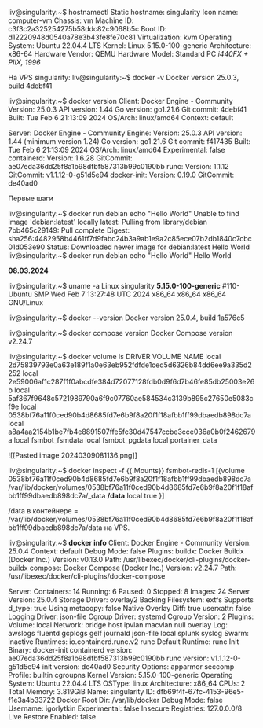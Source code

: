 liv@singularity:~$ hostnamectl
 Static hostname: singularity
       Icon name: computer-vm
         Chassis: vm
      Machine ID: c3f3c2a325254275b58ddc82c9068b5c
         Boot ID: d12220948d0540a78e3b43fe8fe70c81
  Virtualization: kvm
Operating System: Ubuntu 22.04.4 LTS
          Kernel: Linux 5.15.0-100-generic
    Architecture: x86-64
 Hardware Vendor: QEMU
  Hardware Model: Standard PC _i440FX + PIIX, 1996_
  
На VPS singularity:
liv@singularity:~$ docker -v
Docker version 25.0.3, build 4debf41

liv@singularity:~$ docker version
Client: Docker Engine - Community
 Version:           25.0.3
 API version:       1.44
 Go version:        go1.21.6
 Git commit:        4debf41
 Built:             Tue Feb  6 21:13:09 2024
 OS/Arch:           linux/amd64
 Context:           default

Server: Docker Engine - Community
 Engine:
  Version:          25.0.3
  API version:      1.44 (minimum version 1.24)
  Go version:       go1.21.6
  Git commit:       f417435
  Built:            Tue Feb  6 21:13:09 2024
  OS/Arch:          linux/amd64
  Experimental:     false
 containerd:
  Version:          1.6.28
  GitCommit:        ae07eda36dd25f8a1b98dfbf587313b99c0190bb
 runc:
  Version:          1.1.12
  GitCommit:        v1.1.12-0-g51d5e94
 docker-init:
  Version:          0.19.0
  GitCommit:        de40ad0

Первые шаги

liv@singularity:~$ docker run debian echo "Hello World"
Unable to find image 'debian:latest' locally
latest: Pulling from library/debian
7bb465c29149: Pull complete
Digest: sha256:4482958b4461ff7d9fabc24b3a9ab1e9a2c85ece07b2db1840c7cbc01d053e90
Status: Downloaded newer image for debian:latest
Hello World
liv@singularity:~$ docker run debian echo "Hello World"
Hello World

**08.03.2024**

liv@singularity:~$ uname -a
Linux singularity **5.15.0-100-generic** #110-Ubuntu SMP Wed Feb 7 13:27:48 UTC 2024 x86_64 x86_64 x86_64 GNU/Linux

liv@singularity:~$ docker --version
Docker version 25.0.4, build 1a576c5

liv@singularity:~$ docker compose version
Docker Compose version v2.24.7

 liv@singularity:~$ docker volume ls
DRIVER    VOLUME NAME
local     2d75839793e0a63e189f1a0e63eb952fdfde1ced5d6326b84dd6ee9a335d2252
local     2e59006af1c287f1f0abcdfe384d72077128fdb0d9f6d7b46fe85db25003e26b
local     5af367f9648c5721989790a6f9c07760ae584534c3139b895c27650e5083cf9e
local     0538bf76a11f0ced90b4d8685fd7e6b9f8a20f1f18afbb1ff99dbaedb898dc7a
local     a8a4aa2154b1be7fb4e8891507ffe5fc30d47547ccbe3cce036a0b0f2462679a
local     fsmbot_fsmdata
local     fsmbot_pgdata
local     portainer_data

![[Pasted image 20240309081136.png]]

liv@singularity:~$ docker inspect -f {{.Mounts}} fsmbot-redis-1
[{volume 0538bf76a11f0ced90b4d8685fd7e6b9f8a20f1f18afbb1ff99dbaedb898dc7a /var/lib/docker/volumes/0538bf76a11f0ced90b4d8685fd7e6b9f8a20f1f18afbb1ff99dbaedb898dc7a/_data **/data** local  true }]

/data в контейнере = /var/lib/docker/volumes/0538bf76a11f0ced90b4d8685fd7e6b9f8a20f1f18afbb1ff99dbaedb898dc7a/data на VPS.


liv@singularity:~$ **docker info**
Client: Docker Engine - Community
 Version:    25.0.4
 Context:    default
 Debug Mode: false
 Plugins:
  buildx: Docker Buildx (Docker Inc.)
    Version:  v0.13.0
    Path:     /usr/libexec/docker/cli-plugins/docker-buildx
  compose: Docker Compose (Docker Inc.)
    Version:  v2.24.7
    Path:     /usr/libexec/docker/cli-plugins/docker-compose

Server:
 Containers: 14
  Running: 6
  Paused: 0
  Stopped: 8
 Images: 24
 Server Version: 25.0.4
 Storage Driver: overlay2
  Backing Filesystem: extfs
  Supports d_type: true
  Using metacopy: false
  Native Overlay Diff: true
  userxattr: false
 Logging Driver: json-file
 Cgroup Driver: systemd
 Cgroup Version: 2
 Plugins:
  Volume: local
  Network: bridge host ipvlan macvlan null overlay
  Log: awslogs fluentd gcplogs gelf journald json-file local splunk syslog
 Swarm: inactive
 Runtimes: io.containerd.runc.v2 runc
 Default Runtime: runc
 Init Binary: docker-init
 containerd version: ae07eda36dd25f8a1b98dfbf587313b99c0190bb
 runc version: v1.1.12-0-g51d5e94
 init version: de40ad0
 Security Options:
  apparmor
  seccomp
   Profile: builtin
  cgroupns
 Kernel Version: 5.15.0-100-generic
 Operating System: Ubuntu 22.04.4 LTS
 OSType: linux
 Architecture: x86_64
 CPUs: 2
 Total Memory: 3.819GiB
 Name: singularity
 ID: dfb69f4f-67fc-4153-96e5-f1e3a4b33722
 Docker Root Dir: /var/lib/docker
 Debug Mode: false
 Username: igorlytkin
 Experimental: false
 Insecure Registries:
  127.0.0.0/8
 Live Restore Enabled: false
